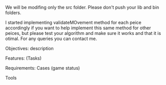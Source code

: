 We will be modifing only the src folder.
Please don't push your lib and bin folders.

I started implementing validateMOvement method for each peice accordingly 
if you want to help implement this same method for other peices, but please test your algorithm 
and make sure it works and that it is otimal. For any queries you can contact me.

Objectives:
description

Features: (Tasks)


Requirements:
Cases (game status)


Tools